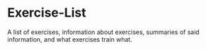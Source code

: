 # Exercise-List

A list of exercises, information about exercises, summaries of said information, and what exercises train what.  
